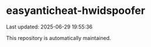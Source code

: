 # easyanticheat-hwidspoofer

Last updated: 2025-06-29 19:55:36

This repository is automatically maintained.
